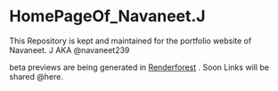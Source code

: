 # HomePageOf_Navaneet.J
This Repository is kept and maintained for the portfolio website of Navaneet. J AKA @navaneet239

beta previews are being generated in [Renderforest](https://www.renderforest.com/) . Soon Links will be shared @here.
